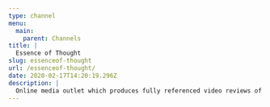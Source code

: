 ```yaml
---
type: channel
menu:
  main:
    parent: Channels
title: |
  Essence of Thought
slug: essenceof-thought
url: /essenceof-thought/
date: 2020-02-17T14:20:19.296Z
description: |
  Online media outlet which produces fully referenced video reviews of other online content touching upon secularism, feminism, LGBT+, and ethnic equality.
---
```

